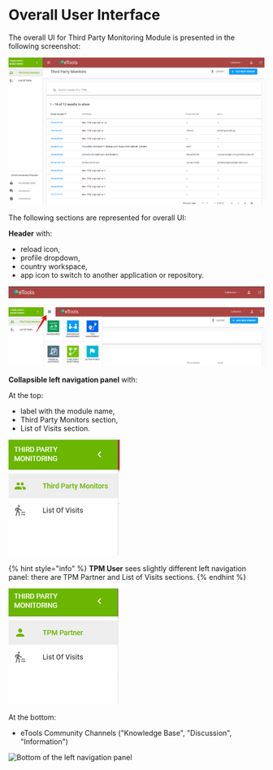 # Overall User Interface

The overall UI for Third Party Monitoring Module is presented in the following screenshot:

![Overall user interface](../.gitbook/assets/13%20%282%29.png)

The following sections are represented for overall UI:

**Header** with:

* reload icon,
* profile dropdown,
* country workspace,
* app icon to switch to another application or repository.

![Header](../.gitbook/assets/6.png)

![Switch to other applications](../.gitbook/assets/etools-google-chrome-2018-09-05-15.12.13.png)

**Сollapsible left navigation panel** with:

At the top:

* label with the module name,
* Third Party Monitors section,
* List of Visits section.

![Top of the left navigation panel for UNICEF Staff Members](../.gitbook/assets/7%20%281%29.png)

{% hint style="info" %}
**TPM User** sees slightly different left navigation panel: there are TPM Partner and List of Visits sections. 
{% endhint %}

![Top of the left navigation panel for TPM users ](../.gitbook/assets/8.png)

  
 At the bottom:

* eTools Community Channels \("Knowledge Base", "Discussion", "Information"\)

![Bottom of the left navigation panel](https://blobscdn.gitbook.com/v0/b/gitbook-28427.appspot.com/o/assets%2F-LJxF2RKg63Q700gpAQ8%2F-LLTyAflAJfhJnRtrUBa%2F-LLTySNGqVbes28X8srY%2F24.png?alt=media&token=5fb7d507-78de-452f-9979-dab266ca64f6)



